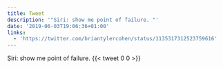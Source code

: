 ```yaml
---
title: Tweet
description: '"Siri: show me point of failure. "'
date: '2019-06-03T19:06:36+01:00'
links:
  - 'https://twitter.com/briantylercohen/status/1135317312523759616'
---
```

Siri: show me point of failure. 
      {{< tweet 0 0 >}}
    

